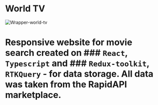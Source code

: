 # World TV


![Wrapper-world-tv](https://user-images.githubusercontent.com/80784389/203282423-ba80f4a8-d501-4bee-ac0e-b8862a303c09.jpg)

# Responsive website for movie search created on ### `React`, `Typescript` and ### `Redux-toolkit`, `RTKQuery` - for data storage. All data was taken from the RapidAPI marketplace.
